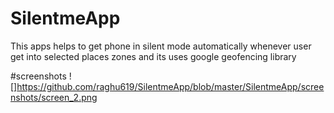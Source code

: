 # SilentmeApp
This apps helps to get phone in silent mode automatically whenever user get into selected places zones 
and its uses google geofencing library

#screenshots
![]https://github.com/raghu619/SilentmeApp/blob/master/SilentmeApp/screenshots/screen_2.png
